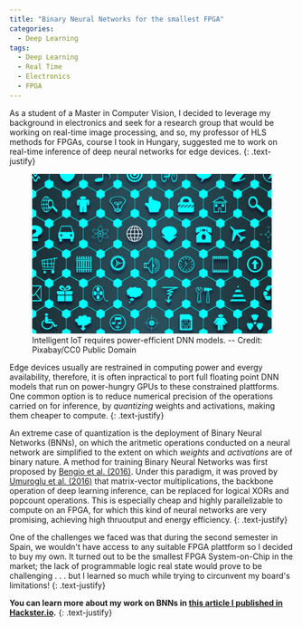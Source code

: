 ```yaml
---
title: "Binary Neural Networks for the smallest FPGA"
categories:
  - Deep Learning
tags:
  - Deep Learning
  - Real Time
  - Electronics
  - FPGA
---
```


As a student of a Master in Computer Vision, I decided to leverage my background in electronics and seek for a research group that would be working on real-time image processing,
and so, my professor of HLS methods for FPGAs, course I took in Hungary, suggested me to work on real-time inference of deep neural networks for edge devices.
{: .text-justify}

<figure>
    <a href="/welcome/"><img src="/assets/images/posts/fpga_BNN/iot.jpg"></a>
    <figcaption> Intelligent IoT requires power-efficient DNN models. -- Credit: Pixabay/CC0 Public Domain</figcaption>
</figure>

Edge devices usually are restrained in computing power and evergy availability, therefore, it is often inpractical to port full floating point DNN models that run on power-hungry
GPUs to these constrained plattforms. One common option is to reduce numerical precision of the operations carried on for inference, by *quantizing* weights and activations,
making them cheaper to compute. 
{: .text-justify}

An extreme case of quantization is the deployment of Binary Neural Networks (BNNs), on which the aritmetic operations conducted on a neural network are simplified to the extent on which
*weights* and *activations* are of binary nature. A method for training Binary Neural Networks was first proposed by <a href="https://papers.nips.cc/paper/6573-binarized-neural-networks" target="_blank">Bengio et al. (2016)</a>.
Under this paradigm, it was proved by <a href="https://arxiv.org/abs/1612.07119" target="_blank">Umuroglu et al. (2016)</a> that matrix-vector multiplications, 
the backbone operation of deep learning inference, can be replaced for logical XORs and popcount operations. This is especially cheap and highly parallelizable to compute on an FPGA,
for which this kind of neural networks are very promising, achieving high thruoutput and energy efficiency.
{: .text-justify}

One of the challenges we faced was that during the second semester in Spain, we wouldn't have access to any suitable FPGA plattform so I decided to
buy my own. It turned out to be the smallest FPGA System-on-Chip in the market; the lack of programmable logic real state would prove to be challenging . . . but I learned so much
while trying to circunvent my board's limitations!
{: .text-justify}

**You can learn more about my work on BNNs in <a href="https://www.hackster.io/franco-caspe/bnn-pynq-baking-a-custom-bnn-for-the-zybo-z7-f0bbe3#things" target="_blank">this article I published in Hackster.io</a>.**
{: .text-justify}